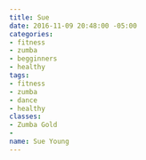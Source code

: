 ```yaml
---
title: Sue
date: 2016-11-09 20:48:00 -05:00
categories:
- fitness
- zumba
- begginners
- healthy
tags:
- fitness
- zumba
- dance
- healthy
classes:
- Zumba Gold
- 
name: Sue Young
---
```


